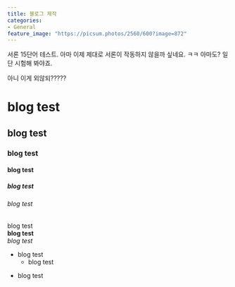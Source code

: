 ```yaml
---
title: 블로그 제작
categories:
- General
feature_image: "https://picsum.photos/2560/600?image=872"
---
```

서론 15단어 테스트. 아마 이제 제대로 서론이 작동하지 않을까 싶네요. ㅋㅋ 아마도? 일단 시험해 봐야죠.  

아니 이게 외않되?????  

# blog test
## blog test
### blog test
#### blog test
##### blog test
###### blog test
blog test  
**blog test**  
_blog test_  
+ blog test
  + blog test
- blog test
